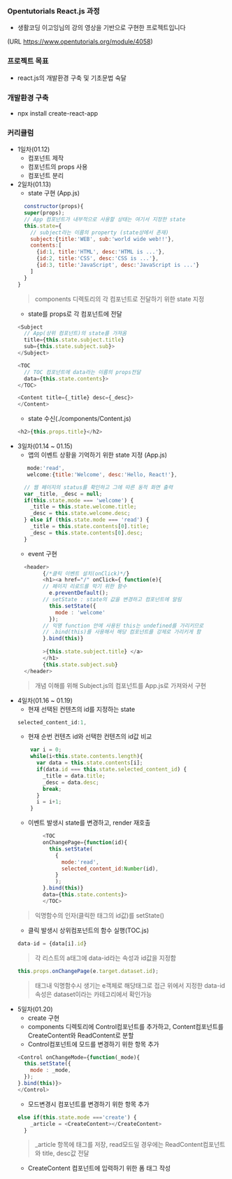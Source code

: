 ### Opentutorials React.js 과정 
+ 생활코딩 이고잉님의 강의 영상을 기반으로 구현한 프로젝트입니다 

(URL https://www.opentutorials.org/module/4058)

### 프로젝트 목표
+ react.js의 개발환경 구축 및 기초문법 숙달

### 개발환경 구축
+ npx install create-react-app
### 커리큘럼
+ 1일차(01.12)  
  + 컴포넌트 제작
  + 컴포넌트의 props 사용
  + 컴포넌트 분리 
+ 2일차(01.13)
  + state 구현 (App.js)
  ```react.js
    constructor(props){
    super(props);
    // App 컴포넌트가 내부적으로 사용할 상태는 여기서 지정한 state
    this.state={
      // subject라는 이름의 property (state상에서 존재)
      subject:{title:'WEB', sub:'world wide web!!'},
      contents:[
        {id:1, title:'HTML', desc:'HTML is ...'},
        {id:2, title:'CSS', desc:'CSS is ...'},
        {id:3, title:'JavaScript', desc:'JavaScript is ...'}
      ]
    }
  }
  ```
  > components 디렉토리의 각 컴포넌트로 전달하기 위한 state 지정 
  + state를 props로 각 컴포넌트에 전달
  ```react.js
  <Subject 
    // App(상위 컴포넌트)의 state를 가져옴
    title={this.state.subject.title} 
    sub={this.state.subject.sub}>
  </Subject>
  
  <TOC 
    // TOC 컴포넌트에 data라는 이름의 props전달
    data={this.state.contents}>
  </TOC>
  
  <Content title={_title} desc={_desc}>
  </Content>
  ```
  + state 수신(./components/Content.js)
  ```react.js 
  <h2>{this.props.title}</h2>
  ```
+ 3일차(01.14 ~ 01.15)
  + 앱의 이벤트 상황을 기억하기 위한 state 지정 (App.js)
  ```react.js
     mode:'read',
     welcome:{title:'Welcome', desc:'Hello, React!'}, 
  ```
  ```react.js
    // 웹 페이지의 status를 확인하고 그에 따른 동적 화면 출력
    var _title, _desc = null;
    if(this.state.mode === 'welcome') {
      _title = this.state.welcome.title;
      _desc = this.state.welcome.desc;
    } else if (this.state.mode === 'read') {
      _title = this.state.contents[0].title;
      _desc = this.state.contents[0].desc;
    }
  ```
  + event 구현
  ```react.js
    <header>
          {/*클릭 이벤트 설치(onClick)*/}
          <h1><a href="/" onClick={ function(e){
          // 페이지 리로드를 막기 위한 함수
            e.preventDefault();
          // setState : state의 값을 변경하고 컴포넌트에 알림
            this.setState({
              mode : 'welcome'
            });
          // 익명 function 안에 사용된 this는 undefined를 가리키므로 
          // .bind(this)를 사용해서 해당 컴포넌트를 강제로 가리키게 함
          }.bind(this)}
          
          >{this.state.subject.title} </a>
          </h1>
          {this.state.subject.sub}
    </header>
    ```
  > 개념 이해를 위해 Subject.js의 컴포넌트를 App.js로 가져와서 구현
+ 4일차(01.16 ~ 01.19)
  + 현재 선택된 컨텐츠의 id를 지정하는 state 
  ```react.js
  selected_content_id:1,
  ```
  + 현재 순번 컨텐츠 id와 선택한 컨텐츠의 id값 비교
  ```react.js
      var i = 0;
      while(i<this.state.contents.length){
        var data = this.state.contents[i];
        if(data.id === this.state.selected_content_id) {
          _title = data.title;
          _desc = data.desc;
          break;
        }
        i = i+1;
      }
  ```
  + 이벤트 발생시 state를 변경하고, render 재호출
  ```react.js
          <TOC 
          onChangePage={function(id){
            this.setState(
              {
                mode:'read',
                selected_content_id:Number(id),
              }
              );
          }.bind(this)}
          data={this.state.contents}>
          </TOC>
  ```
  > 익명함수의 인자(클릭한 태그의 id값)를 setState()
  + 클릭 발생시 상위컴포넌트의 함수 실행(TOC.js)
  ```react.js
  data-id = {data[i].id}
  ```
  > 각 리스트의 a태그에 data-id라는 속성과 id값을 지정함
  ```react.js
  this.props.onChangePage(e.target.dataset.id);
  ```
  > 태그내 익명함수시 생기는 e객체로 해당태그로 접근
  > 위에서 지정한 data-id 속성은 dataset이라는 카테고리에서 확인가능
+ 5일차(01.20)
  + create 구현
  + components 디렉토리에 Control컴포넌트를 추가하고, Content컴포넌트를 CreateContent와 ReadContent로 분할
  + Control컴포넌트에 모드를 변경하기 위한 항목 추가
  ```react.js
  <Control onChangeMode={function(_mode){
    this.setState({
      mode : _mode,
    });
  }.bind(this)}>
  </Control>
  ```
  + 모드변경시 컴포넌트를 변경하기 위한 항목 추가
  ```react.js
  else if(this.state.mode ==='create') {
      _article = <CreateContent></CreateContent>
    }
  ```
  > _article 항목에 태그를 저장, read모드일 경우에는 ReadContent컴포넌트와 title, desc값 전달
  + CreateContent 컴포넌트에 입력하기 위한 폼 태그 작성
